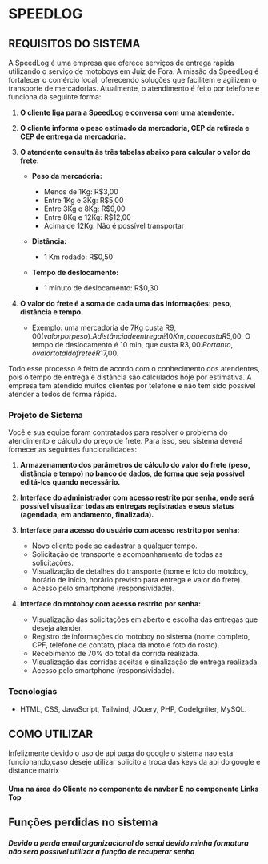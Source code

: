 ﻿# SPEEDLOG
## REQUISITOS DO SISTEMA

A SpeedLog é uma empresa que oferece serviços de entrega rápida utilizando o serviço de motoboys em Juiz de Fora. A missão da SpeedLog é fortalecer o comércio local, oferecendo soluções que facilitem e agilizem o transporte de mercadorias. Atualmente, o atendimento é feito por telefone e funciona da seguinte forma:

1. **O cliente liga para a SpeedLog e conversa com uma atendente.**
2. **O cliente informa o peso estimado da mercadoria, CEP da retirada e CEP de entrega da mercadoria.**
3. **O atendente consulta às três tabelas abaixo para calcular o valor do frete:**

   - **Peso da mercadoria:**
     - Menos de 1Kg: R$3,00
     - Entre 1Kg e 3Kg: R$5,00
     - Entre 3Kg e 8Kg: R$9,00
     - Entre 8Kg e 12Kg: R$12,00
     - Acima de 12Kg: Não é possível transportar

   - **Distância:**
     - 1 Km rodado: R$0,50

   - **Tempo de deslocamento:**
     - 1 minuto de deslocamento: R$0,30

4. **O valor do frete é a soma de cada uma das informações: peso, distância e tempo.**
   - Exemplo: uma mercadoria de 7Kg custa R$9,00 (valor por peso). A distância de entrega é 10 Km, o que custa R$5,00. O tempo de deslocamento é 10 min, que custa R$3,00. Portanto, o valor total do frete é R$17,00.

Todo esse processo é feito de acordo com o conhecimento dos atendentes, pois o tempo de entrega e distância são calculados hoje por estimativa. A empresa tem atendido muitos clientes por telefone e não tem sido possível atender a todos de forma rápida.

### Projeto de Sistema

Você e sua equipe foram contratados para resolver o problema do atendimento e cálculo do preço de frete. Para isso, seu sistema deverá fornecer as seguintes funcionalidades:

1. **Armazenamento dos parâmetros de cálculo do valor do frete (peso, distância e tempo) no banco de dados, de forma que seja possível editá-los quando necessário.**
2. **Interface do administrador com acesso restrito por senha, onde será possível visualizar todas as entregas registradas e seus status (agendada, em andamento, finalizada).**
3. **Interface para acesso do usuário com acesso restrito por senha:**
   - Novo cliente pode se cadastrar a qualquer tempo.
   - Solicitação de transporte e acompanhamento de todas as solicitações.
   - Visualização de detalhes do transporte (nome e foto do motoboy, horário de início, horário previsto para entrega e valor do frete).
   - Acesso pelo smartphone (responsividade).

4. **Interface do motoboy com acesso restrito por senha:**
   - Visualização das solicitações em aberto e escolha das entregas que deseja atender.
   - Registro de informações do motoboy no sistema (nome completo, CPF, telefone de contato, placa da moto e foto do rosto).
   - Recebimento de 70% do total da corrida realizada.
   - Visualização das corridas aceitas e sinalização de entrega realizada.
   - Acesso pelo smartphone (responsividade).

### Tecnologias

- HTML, CSS, JavaScript, Tailwind, JQuery, PHP, CodeIgniter, MySQL.


## COMO UTILIZAR
Infelizmente devido o uso de api paga do google o sistema nao esta funcionando,caso deseje utilizar solicito a troca das keys da api do google e distance matrix<br>

#### Uma na área do Cliente no componente de navbar E no componente Links Top


## Funções perdidas no sistema
##### Devido a perda email organizacional do senai devido minha formatura não sera possivel utilizar a função de recuperar senha 
